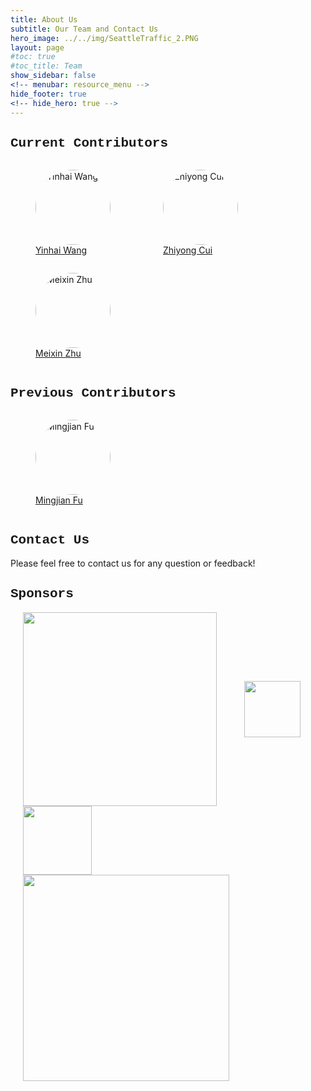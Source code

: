 ```yaml
---
title: About Us
subtitle: Our Team and Contact Us
hero_image: ../../img/SeattleTraffic_2.PNG
layout: page
#toc: true
#toc_title: Team
show_sidebar: false
<!-- menubar: resource_menu -->
hide_footer: true
<!-- hide_hero: true -->
---
```


<!-- <style>
img.contributor {
  border-radius: 50%;
}
figure { 
    display: inline-block;
}
</style>
 -->
## <span style="font-family:Courier; font-size:1em;">Current Contributors</span>


<figure style="display: inline-block;">
	<img src="../../img/Contributor/Yinhai.jpg" alt="Yinhai Wang" width="120" style="border-radius: 50%;display: inline-block;">
	<a href="https://www.ce.washington.edu/facultyfinder/yinhai-wang">
		<figcaption>Yinhai Wang</figcaption>
	</a>
</figure>

<figure style="display: inline-block;">
	<img src="../../img/Contributor/Zhiyong.jpg" alt="Zhiyong Cui" width="120" style="border-radius: 50%;display: inline-block;">
	<a href="https://zhiyongcui.com/">
		<figcaption>Zhiyong Cui</figcaption>
	</a>
</figure>

<figure style="display: inline-block;">
	<img src="../../img/Contributor/Meixin.jpg" alt="Meixin Zhu" width="120" style="border-radius: 50%;display: inline-block;">
	<a href="https://meixinzhu.github.io/">
		<figcaption>Meixin Zhu</figcaption>
	</a>
</figure>


<!-- <figure>
  <img src="../../img/Contributor/zhiyong.jpg" alt="Trulli" width="120" class="contributor">
  <figcaption>Zhiyong Cui</figcaption>
</figure> -->

## <span style="font-family:Courier; font-size:1em;">Previous Contributors</span>

<figure style="display: inline-block;">
	<img src="../../img/PreContributor/Mingjian.jpg" alt="Mingjian Fu" width="120" style="border-radius: 50%;display: inline-block;">
	<a href="https://www.linkedin.com/in/mingjian-fu-923415108/">
		<figcaption>Mingjian Fu</figcaption>
	</a>
</figure>


## <span style="font-family:Courier; font-size:1em;">Contact Us</span>
Please feel free to contact us for any question or feedback!

## <span style="font-family:Courier; font-size:1em;">Sponsors</span>
<a href="http://c2smart.engineering.nyu.edu/"><img src="../../img/Sponsor/C2SMART.png" align="center" width="310" hspace="20" ></a>
<a href="http://depts.washington.edu/pactrans/"><img src="../../img/Sponsor/PacTrans.png" align="center" width="90"  hspace="20"></a>
<a href="http://www.wsdot.wa.gov/"><img src="../../img/Sponsor/wsdot.png" align="center" width="110"  hspace="20"></a>
<a href="http://www.uwstarlab.org/"><img src="../../img/Sponsor/STARLab.png" align="center" width="330"  hspace="20"></a>	